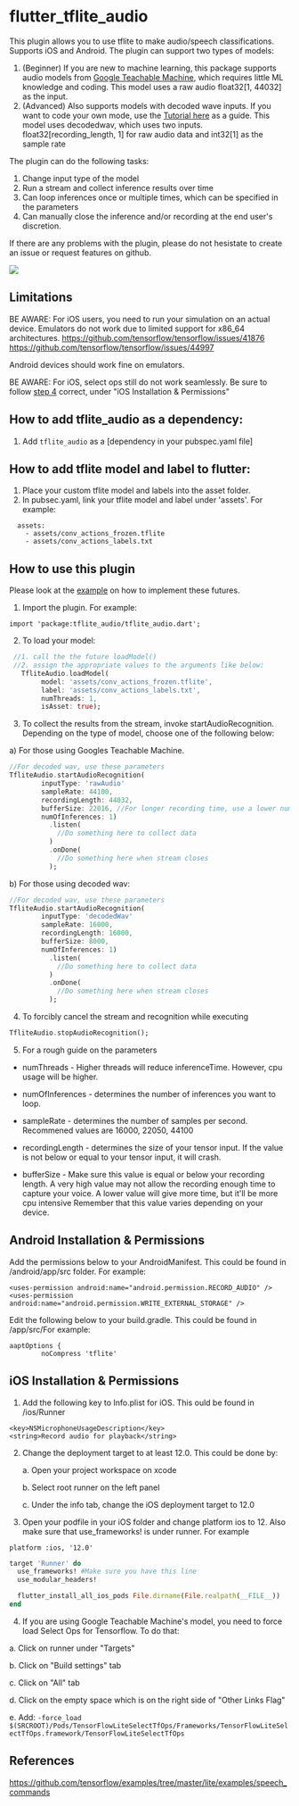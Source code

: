 # flutter_tflite_audio

This plugin allows you to use tflite to make audio/speech classifications. Supports iOS and Android. The plugin can support two types of models:

1. (Beginner) If you are new to machine learning, this package supports audio models from [Google Teachable Machine](https://teachablemachine.withgoogle.com/train/audio), which requires little ML knowledge and coding. This model uses a raw audio  float32[1, 44032] as the input.
2. (Advanced) Also supports models with decoded wave inputs. If you want to code your own mode, use the [Tutorial here](https://www.tensorflow.org/tutorials/audio/simple_audio) as a guide. This model uses decodedwav, which uses two inputs. float32[recording_length, 1] for raw audio data and int32[1] as the sample rate


The plugin can do the following tasks:

1. Change input type of the model
2. Run a stream and collect inference results over time
3. Can loop inferences once or multiple times, which can be specified in the parameters
4. Can manually close the inference and/or recording at the end user's discretion.

If there are any problems with the plugin, please do not hesistate to create an issue or request features on github.

![](audio_recognition_example.jpg)


## Limitations

BE AWARE: For iOS users, you need to run your simulation on an actual device. Emulators do not work due to limited support for x86_64 architectures.
https://github.com/tensorflow/tensorflow/issues/41876
https://github.com/tensorflow/tensorflow/issues/44997

Android devices should work fine on emulators.

BE AWARE: For iOS, select ops still do not work seamlessly. Be sure to follow [step 4](#ios-installation-Permissions) correct, under "iOS Installation & Permissions"


## How to add tflite_audio as a dependency:
1. Add `tflite_audio` as a [dependency in your pubspec.yaml file]


## How to add tflite model and label to flutter:
1. Place your custom tflite model and labels into the asset folder. 
2. In pubsec.yaml, link your tflite model and label under 'assets'. For example:

```
  assets:
    - assets/conv_actions_frozen.tflite
    - assets/conv_actions_labels.txt

```

## How to use this plugin
Please look at the [example](https://github.com/Caldarie/flutter_tflite_audio/tree/master/example) on how to implement these futures.


1. Import the plugin. For example:

```
import 'package:tflite_audio/tflite_audio.dart';
```


2. To load your model:


```dart
 //1. call the the future loadModel()
 //2. assign the appropriate values to the arguments like below:
   TfliteAudio.loadModel(
        model: 'assets/conv_actions_frozen.tflite',
        label: 'assets/conv_actions_labels.txt',
        numThreads: 1,
        isAsset: true);
```


3. To collect the results from the stream, invoke startAudioRecognition. Depending on the type of model, choose one of the following below:

a) For those using Googles Teachable Machine.

```dart
//For decoded wav, use these parameters
TfliteAudio.startAudioRecognition(
        inputType: 'rawAudio'
        sampleRate: 44100, 
        recordingLength: 44032, 
        bufferSize: 22016, //For longer recording time, use a lower number
        numOfInferences: 1)
          .listen(
            //Do something here to collect data
          )
          .onDone(
            //Do something here when stream closes
          );
```

b) For those using decoded wav:

```dart
//For decoded wav, use these parameters
TfliteAudio.startAudioRecognition(
        inputType: 'decodedWav'
        sampleRate: 16000, 
        recordingLength: 16000, 
        bufferSize: 8000,
        numOfInferences: 1)
          .listen(
            //Do something here to collect data
          )
          .onDone(
            //Do something here when stream closes
          );
```

4. To forcibly cancel the stream and recognition while executing

```dart
TfliteAudio.stopAudioRecognition();
```

5. For a rough guide on the parameters
  
  * numThreads -  Higher threads will reduce inferenceTime. However, cpu usage will be higher.
  
  * numOfInferences - determines the number of inferences you want to loop.

  * sampleRate - determines the number of samples per second. Recommened values are 16000, 22050, 44100

  * recordingLength - determines the size of your tensor input. If the value is not below or equal to your tensor input, it will crash.

  * bufferSize - Make sure this value is equal or below your recording length. A very high value may not allow the recording enough time to capture your voice. A lower value will give more time, but it'll be more cpu intensive Remember that this value varies depending on your device.
    


## Android Installation & Permissions
Add the permissions below to your AndroidManifest. This could be found in  <YourApp>/android/app/src folder. For example:

```
<uses-permission android:name="android.permission.RECORD_AUDIO" />
<uses-permission android:name="android.permission.WRITE_EXTERNAL_STORAGE" />
```

Edit the following below to your build.gradle. This could be found in <YourApp>/app/src/For example:

```
aaptOptions {
        noCompress 'tflite'
```

## iOS Installation & Permissions
1. Add the following key to Info.plist for iOS. This ould be found in <YourApp>/ios/Runner
```
<key>NSMicrophoneUsageDescription</key>
<string>Record audio for playback</string>
```

2. Change the deployment target to at least 12.0. This could be done by:

    a. Open your project workspace on xcode
  
    b. Select root runner on the left panel
  
    c. Under the info tab, change the iOS deployment target to 12.0
    

3. Open your podfile in your iOS folder and change platform ios to 12. Also make sure that use_frameworks! is under runner. For example

```
platform :ios, '12.0'
```

```ruby
target 'Runner' do
  use_frameworks! #Make sure you have this line
  use_modular_headers!

  flutter_install_all_ios_pods File.dirname(File.realpath(__FILE__))
end
```

4. If you are using Google Teachable Machine's model, you need to force load Select Ops for Tensorflow. To do that:

  a. Click on runner under "Targets"
  
  b. Click on "Build settings" tab

  c. Click on "All" tab

  d. Click on the empty space which is on the right side of "Other Links Flag"

  e. Add: `-force_load $(SRCROOT)/Pods/TensorFlowLiteSelectTfOps/Frameworks/TensorFlowLiteSelectTfOps.framework/TensorFlowLiteSelectTfOps`

## References

https://github.com/tensorflow/examples/tree/master/lite/examples/speech_commands
